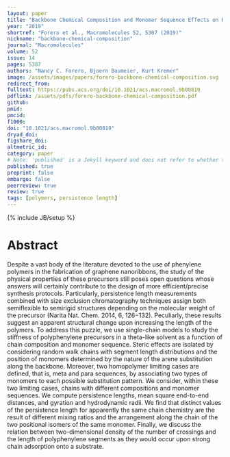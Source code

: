```yaml
---
layout: paper
title: "Backbone Chemical Composition and Monomer Sequence Effects on Phenylene Polymer Persistence Lengths"
year: "2019"
shortref: "Forero et al., Macromolecules 52, 5307 (2019)"
nickname: "backbone-chemical-composition"
journal: "Macromolecules"
volume: 52
issue: 14
pages: 5307 
authors: "Nancy C. Forero, Bjoern Baumeier, Kurt Kremer"
image: /assets/images/papers/forero-backbone-chemical-composition.svg
redirect_from: 
fulltext: https://pubs.acs.org/doi/10.1021/acs.macromol.9b00819
pdflink: /assets/pdfs/forero-backbone-chemical-composition.pdf
github: 
pmid: 
pmcid: 
f1000: 
doi: "10.1021/acs.macromol.9b00819"
dryad_doi: 
figshare_doi: 
altmetric_id: 
category: paper
# Note: 'published' is a Jekyll keyword and does not refer to whether the paper is published, but rather to whether this Markdown should be part of the rendered site.
published: true
preprint: false
embargo: false	
peerreview: true
review: true
tags: [polymers, persistence length]
---
```

{% include JB/setup %}

# Abstract 

Despite a vast body of the literature devoted to the use of phenylene polymers in the fabrication of graphene nanoribbons, the study of the physical properties of these precursors still poses open questions whose answers will certainly contribute to the design of more efficient/precise synthesis protocols. Particularly, persistence length measurements combined with size exclusion chromatography techniques assign both semiflexible to semirigid structures depending on the molecular weight of the precursor (Narita Nat. Chem. 2014, 6, 126−132). Peculiarly, these results suggest an apparent structural change upon increasing the length of the polymers. To address this puzzle, we use single-chain models to study the stiffness of polyphenylene precursors in a theta-like solvent as a function of chain composition and monomer sequence. Steric effects are isolated by considering random walk chains with segment length distributions and the position of monomers determined by the nature of the arene substitution along the backbone. Moreover, two homopolymer limiting cases are defined, that is, meta and para sequences, by associating two types of monomers to each possible substitution pattern. We consider, within these two limiting cases, chains with different compositions and monomer sequences. We compute persistence lengths, mean square end-to-end distances, and gyration and hydrodynamic radii. We find that distinct values of the persistence length for apparently the same chain chemistry are the result of different mixing ratios and the arrangement along the chain of the two positional isomers of the same monomer. Finally, we discuss the relation between two-dimensional density of the number of crossings and the length of polyphenylene segments as they would occur upon strong chain adsorption onto a substrate.